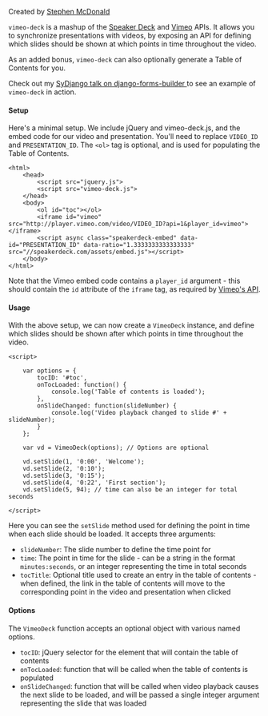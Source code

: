 Created by [Stephen McDonald](http://twitter.com/stephen_mcd)

`vimeo-deck` is a mashup of the [Speaker Deck](http://speakerdeck.com)
and [Vimeo](http://vimeo.com) APIs. It allows you to synchronize
presentations with videos, by exposing an API for defining which
slides should be shown at which points in time throughout the video.

As an added bonus, `vimeo-deck` can also optionally generate a
Table of Contents for you.

Check out my [SyDjango talk on django-forms-builder
](http://blog.jupo.org/2012/09/21/sydjango-talk-django-forms-builder/)
to see an example of `vimeo-deck` in action.

#### Setup

Here's a minimal setup. We include jQuery and vimeo-deck.js, and
the embed code for our video and presentation. You'll need to replace
`VIDEO_ID` and `PRESENTATION_ID`. The `<ol>` tag is optional, and
is used for populating the Table of Contents.

    <html>
        <head>
            <script src="jquery.js">
            <script src="vimeo-deck.js">
        </head>
        <body>
            <ol id="toc"></ol>
            <iframe id="vimeo" src="http://player.vimeo.com/video/VIDEO_ID?api=1&player_id=vimeo"></iframe>
            <script async class="speakerdeck-embed" data-id="PRESENTATION_ID" data-ratio="1.3333333333333333" src="//speakerdeck.com/assets/embed.js"></script>
        </body>
    </html>

Note that the Vimeo embed code contains a `player_id` argument - this
should contain the `id` attribute of the `iframe` tag, as required by
[Vimeo's API](http://developer.vimeo.com/player/js-api).

#### Usage

With the above setup, we can now create a `VimeoDeck` instance, and
define which slides should be shown after which points in time
throughout the video.

    <script>

        var options = {
            tocID: '#toc',
            onTocLoaded: function() {
                console.log('Table of contents is loaded');
            },
            onSlideChanged: function(slideNumber) {
                console.log('Video playback changed to slide #' + slideNumber);
            }
        };

        var vd = VimeoDeck(options); // Options are optional

        vd.setSlide(1, '0:00', 'Welcome');
        vd.setSlide(2, '0:10');
        vd.setSlide(3, '0:15');
        vd.setSlide(4, '0:22', 'First section');
        vd.setSlide(5, 94); // time can also be an integer for total seconds

    </script>

Here you can see the `setSlide` method used for defining the point in
time when each slide should be loaded. It accepts three arguments:

* `slideNumber`: The slide number to define the time point for
* `time`: The point in time for the slide - can be a string in the
  format `minutes:seconds`, or an integer representing the time in
  total seconds
* `tocTitle`: Optional title used to create an entry in the table of
  contents - when defined, the link in the table of contents will
  move to the corresponding point in the video and presentation when
  clicked

#### Options

The `VimeoDeck` function accepts an optional object with various
named options.

* `tocID`: jQuery selector for the element that will contain the table
  of contents
* `onTocLoaded`: function that will be called when the table of contents
  is populated
* `onSlideChanged`: function that will be called when video playback
  causes the next slide to be loaded, and will be passed a single
  integer argument representing the slide that was loaded
